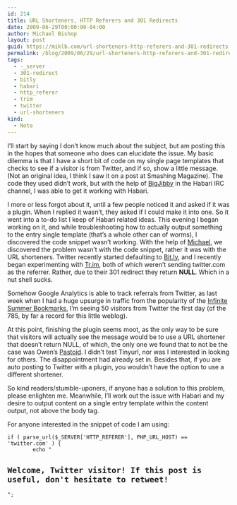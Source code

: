 ```yaml
---
id: 214
title: URL Shorteners, HTTP Referers and 301 Redirects
date: 2009-06-29T00:00:00-04:00
author: Michael Bishop
layout: post
guid: https://miklb.com/url-shorteners-http-referers-and-301-redirects
permalink: /blog/2009/06/29/url-shorteners-http-referers-and-301-redirects/
tags:
  - -_server
  - 301-redirect
  - bitly
  - habari
  - http_referer
  - trim
  - twitter
  - url-shorteners
kind:
  - Note
---
```

<p>I’ll start by saying I don’t know much about the subject, but am posting this in the hopes that someone who does can elucidate the issue.  My basic dilemma is that I have a short bit of code on my single page templates that checks to see if a visitor is from Twitter, and if so, show a little message.  (Not an original idea, I think I saw it on a post at Smashing Magazine).  The code they used didn’t work, but with the help of <a href="http://mattread.com/">BigJibby</a> in the Habari IRC channel, I was able to get it working with Habari.</p>

<p>I more or less forgot about it, until a few people noticed it and asked if it was a plugin.  When I replied it wasn’t, they asked if I could make it into one.  So it went into a to-do list I keep of Habari related ideas.  This evening I began working on it, and while troubleshooting how to actually output something to the entry single template (that’s a whole other can of worms), I discovered the code snippet wasn’t working.  With the help of <a href="http://twofishcreative.com/michael/blog/">Michael</a>, we discovered the problem wasn’t with the code snippet, rather it was with the URL shorteners.  Twitter recently started defaulting to <a href="http://bit.ly">Bit.ly</a>, and I recently began experimenting with <a href="http://tr.im">Tr.im</a>,  <span class="pquote-r">both of which weren’t sending twitter.com as the referrer.  Rather, due to their 301 redirect they return <strong>NULL</strong>.  Which in a nut shell sucks. </span></p>

<p>Somehow Google Analytics is able to track referrals from Twitter, as last week when I had a huge upsurge in traffic from the popularity of the <a href="http://miklb.com/infinite-summer-bookmarks">Infinite Summer Bookmarks</a>, I’m seeing 50 visitors from Twitter the first day (of the 785, by far a record for this little weblog).</p>

<p>At this point, finishing the plugin seems moot, as the only way to be sure that visitors will actually see the message would be to use a URL shortener that doesn’t return NULL, of which, the only one we found that to not be the case was Owen’s <a href="http://pastoid.com">Pastoid</a>.  I didn’t test Tinyurl, nor was I interested in looking for others.  The disappointment had already set in.  Besides that, if you are auto posting to Twitter with a plugin, you wouldn’t have the option to use a different shortener.</p>

<p>So kind readers/stumble-uponers, if anyone has a solution to this problem, please enlighten me.  Meanwhile, I’ll work out the issue with Habari and my desire to output content on a single entry template within the content output, not above the body tag.</p>

<p>For anyone interested in the snippet of code I am using:</p>

<p><code>if ( parse_url($_SERVER['HTTP_REFERER'], PHP_URL_HOST) == 'twitter.com' ) {
	    echo "<h2 class='twittervisit'>Welcome, Twitter visitor! If this post is useful, don't hesitate to retweet!</h2>";
</code></p>